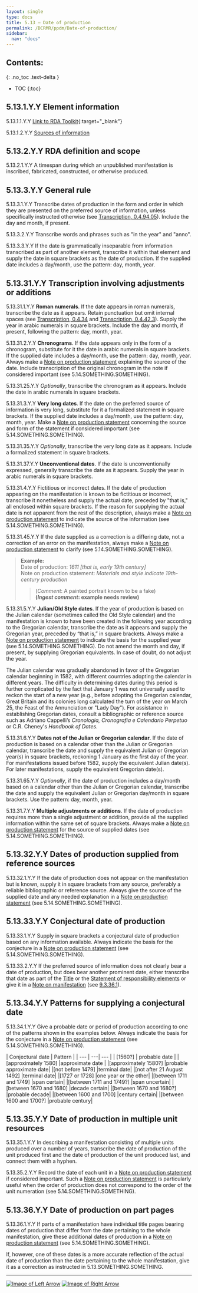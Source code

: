 ```yaml
---
layout: single
type: docs
title: 5.13 — Date of production
permalink: /DCRMR/ppdm/Date-of-production/
sidebar:
  nav: "docs"
---
```


## Contents:
{: .no_toc .text-delta }

- TOC
{:toc}

## 5.13.1.Y.Y Element information

<a name="5.13.1.1.Y.Y">5.13.1.1.Y.Y</a> [Link to RDA Toolkit](https://access.rdatoolkit.org/Content/Index?externalId=en-US_ala-34b5a5fd-dede-3020-97f6-6b4e1111568c){:target="_blank"}

<a name="5.13.1.2.Y.Y">5.13.1.2.Y.Y</a> [Sources of information](/DCRMR/ppdm/#5011-sources-of-information)

## 5.13.2.Y.Y RDA definition and scope

<a name="5.13.2.1.Y.Y">5.13.2.1.Y.Y</a> A timespan during which an unpublished manifestation is inscribed, fabricated, constructed, or otherwise produced.

## 5.13.3.Y.Y General rule

<a name="5.13.3.1.Y.Y">5.13.3.1.Y.Y</a> Transcribe dates of production in the form and order in which they are presented on the preferred source of information, unless specifically instructed otherwise (see [Transcription, 0.4.94.05](/DCRMR/general-rules/Transcription/#0.4.94.05)). Include the day and month, if present.

<a name="5.13.3.2.Y.Y">5.13.3.2.Y.Y</a> Transcribe words and phrases such as "in the year" and "anno".

<a name="5.13.3.3.Y.Y">5.13.3.3.Y.Y</a>  If the date is grammatically inseparable from information transcribed as part of another element, transcribe it within that element and supply the date in square brackets as the date of production. If the supplied date includes a day/month, use the pattern: day, month, year.

## 5.13.31.Y.Y Transcription involving adjustments or additions

<a name="5.13.31.1.Y.Y">5.13.31.1.Y.Y</a> **Roman numerals**. If the date appears in roman numerals, transcribe the date as it appears. Retain punctuation but omit internal spaces (see [Transcription, 0.4.34](/DCRMR/general-rules/Transcription/#0434-punctuation-within-roman-numerals) and [Transcription, 0.4.42.3](/DCRMR/general-rules/Transcription/#0.4.42.3)). Supply the year in arabic numerals in square brackets. Include the day and month, if present, following the pattern: day, month, year.

<a name="5.13.31.2.Y.Y">5.13.31.2.Y.Y</a> **Chronograms**. If the date appears only in the form of a chronogram, substitute for it the date in arabic numerals in square brackets. If the supplied date includes a day/month, use the pattern: day, month, year. Always make a [Note on production statement](/DCRMR/ppdm/Note-on-production-statement/) explaining the source of the date. Include transcription of the original chronogram in the note if considered important (see 5.14.SOMETHING.SOMETHING).

<a name="5.13.31.25.Y.Y">5.13.31.25.Y.Y</a> *Optionally*, transcribe the chronogram as it appears. Include the date in arabic numerals in square brackets.

<a name="5.13.31.3.Y.Y">5.13.31.3.Y.Y</a> **Very long dates**. If the date on the preferred source of information is very long, substitute for it a formalized statement in square brackets. If the supplied date includes a day/month, use the pattern: day, month, year. Make a [Note on production statement](/DCRMR/ppdm/Note-on-production-statement/) concerning the source and form of the statement if considered important (see 5.14.SOMETHING.SOMETHING).

<a name="5.13.31.35.Y.Y">5.13.31.35.Y.Y</a> *Optionally*, transcribe the very long date as it appears. Include a formalized statement in square brackets.

<a name="5.13.31.37.Y.Y">5.13.31.37.Y.Y</a> **Unconventional dates**. If the date is unconventionally expressed, generally transcribe the date as it appears. Supply the year in arabic numerals in square brackets.

<a name="5.13.31.4.Y.Y">5.13.31.4.Y.Y</a> Fictitious or incorrect dates. If the date of production appearing on the manifestation is known to be fictitious or incorrect, transcribe it nonetheless and supply the actual date, preceded by "that is," all enclosed within square brackets. If the reason for supplying the actual date is not apparent from the rest of the description, always make a [Note on production statement](/DCRMR/ppdm/Note-on-production-statement/) to indicate the source of the information (see 5.14.SOMETHING.SOMETHING).

<a name="5.13.31.45.Y.Y">5.13.31.45.Y.Y</a> If the date supplied as a correction is a differing date, not a correction of an error on the manifestation, always make a [Note on production statement](/DCRMR/ppdm/Note-on-production-statement/) to clarify (see 5.14.SOMETHING.SOMETHING).

>**Example:**  
>Date of production: <CITE>1611 [that is, early 19th century]</CITE>  
>Note on production statement: <CITE>Materials and style indicate 19th-century production</CITE>  
>>(*Comment*: A painted portrait known to be a fake)  
>>**(*Ingest comment*: example needs review)**

<a name="5.13.31.5.Y.Y">5.13.31.5.Y.Y</a> **Julian/Old Style dates**. If the year of production is based on the Julian calendar (sometimes called the Old Style calendar) and the manifestation is known to have been created in the following year according to the Gregorian calendar, transcribe the date as it appears and supply the Gregorian year, preceded by “that is,” in square brackets. Always make a [Note on production statement](/DCRMR/ppdm/Note-on-production-statement/) to indicate the basis for the supplied year (see 5.14.SOMETHING.SOMETHING). Do not amend the month and day, if present, by supplying Gregorian equivalents. In case of doubt, do not adjust the year.

The Julian calendar was gradually abandoned in favor of the Gregorian calendar beginning in 1582, with different countries adopting the calendar in different years. The difficulty in determining dates during this period is further complicated by the fact that January 1 was not universally used to reckon the start of a new year (e.g., before adopting the Gregorian calendar, Great Britain and its colonies long calculated the turn of the year on March 25, the Feast of the Annunciation or "Lady Day"). For assistance in establishing Gregorian dates, consult a bibliographic or reference source such as Adriano Cappelli’s *Cronologia, Cronografia e Calendario Perpetuo* or C.R. Cheney's *Handbook of Dates*.

<a name="5.13.31.6.Y.Y">5.13.31.6.Y.Y</a> **Dates not of the Julian or Gregorian calendar**. If the date of production is based on a calendar other than the Julian or Gregorian calendar, transcribe the date and supply the equivalent Julian or Gregorian year(s) in square brackets, reckoning 1 January as the first day of the year. For manifestations issued before 1582, supply the equivalent Julian date(s). For later manifestations, supply the equivalent Gregorian date(s).

<a name="5.13.31.65.Y.Y">5.13.31.65.Y.Y</a> *Optionally*, if the date of production includes a day/month based on a calendar other than the Julian or Gregorian calendar, transcribe the date and supply the equivalent Julian or Gregorian day/month in square brackets. Use the pattern: day, month, year.

<a name="5.13.31.7.Y.Y">5.13.31.7.Y.Y</a> **Multiple adjustments or additions**. If the date of production requires more than a single adjustment or addition, provide all the supplied information within the same set of square brackets. Always make a [Note on production statement](/DCRMR/ppdm/Note-on-production-statement/) for the source of supplied dates (see 5.14.SOMETHING.SOMETHING).

## 5.13.32.Y.Y Dates of production supplied from reference sources

<a name="5.13.32.1.Y.Y">5.13.32.1.Y.Y</a> If the date of production does not appear on the manifestation but is known, supply it in square brackets from any source, preferably a reliable bibliographic or reference source. Always give the source of the supplied date and any needed explanation in a [Note on production statement](/DCRMR/ppdm/Note-on-production-statement/) (see 5.14.SOMETHING.SOMETHING).

## 5.13.33.Y.Y Conjectural date of production

<a name="5.13.33.1.Y.Y">5.13.33.1.Y.Y</a> Supply in square brackets a conjectural date of production based on any information available. Always indicate the basis for the conjecture in a [Note on production statement](/DCRMR/ppdm/Note-on-production-statement/) (see 5.14.SOMETHING.SOMETHING).

<a name="5.13.33.2.Y.Y">5.13.33.2.Y.Y</a> If the preferred source of information does not clearly bear a date of production, but does bear another prominent date, either transcribe that date as part of the [Title](/DCRMR/title/) or the [Statement of responsibility elements](/DCRMR/sor/) or give it in a [Note on manifestation](/DCRMR/additional-notes/Note-on-manifestation/) (see [9.3.36.1](/DCRMR/additional-notes/Note-on-manifestation/#9.3.36.1)).

## 5.13.34.Y.Y Patterns for supplying a conjectural date

<a name="5.13.34.1.Y.Y">5.13.34.1.Y.Y</a> Give a probable date or period of production according to one of the patterns shown in the examples below. Always indicate the basis for the conjecture in a [Note on production statement](/DCRMR/ppdm/Note-on-production-statement/) (see 5.14.SOMETHING.SOMETHING).

| Conjectural date | Pattern |
| --- | ---| --- |
| [1560?]	| probable date | 
| [approximately 1580] |approximate date | 
|[approximately 1580?] |probable approximate date|
|[not before 1479] |terminal date|
|[not after 21 August 1492]	|terminal date|
|[1727 or 1728] |one year or the other|
|[between 1711 and 1749] |span certain|
|[between 1711 and 1749?] |span uncertain|
|[between 1670 and 1680] |decade certain|
|[between 1670 and 1680?] |probable decade|
|[between 1600 and 1700] |century certain|
|[between 1600 and 1700?] |probable century|

## 5.13.35.Y.Y Date of production in multiple unit resources

<a name="5.13.35.1.Y.Y">5.13.35.1.Y.Y</a> In describing a manifestation consisting of multiple units produced over a number of years, transcribe the date of production of the unit produced first and the date of production of the unit produced last, and connect them with a hyphen.

<a name="5.13.35.2.Y.Y">5.13.35.2.Y.Y</a> Record the date of each unit in a [Note on production statement](/DCRMR/ppdm/Note-on-production-statement/) if considered important. Such a [Note on production statement](/DCRMR/ppdm/Note-on-production-statement/) is particularly useful when the order of production does not correspond to the order of the unit numeration (see 5.14.SOMETHING.SOMETHING).

## 5.13.36.Y.Y Date of production on part pages

<a name="5.13.36.1.Y.Y">5.13.36.1.Y.Y</a> If parts of a manifestation have individual title pages bearing dates of production that differ from the date pertaining to the whole manifestation, give these additional dates of production in a [Note on production statement](/DCRMR/ppdm/Note-on-production-statement/) (see 5.14.SOMETHING.SOMETHING).

If, however, one of these dates is a more accurate reflection of the actual date of production than the date pertaining to the whole manifestation, give it as a correction as instructed in 5.13.SOMETHING.SOMETHING.

---

[![Image of Left Arrow](https://rbms-bsc.github.io/DCRMR/assets/pictures/navigation/Arrow_Left.png "5.115 — Parallel place of production")](/DCRMR/ppdm/Parallel-place-of-production/) [![Image of Right Arrow](https://rbms-bsc.github.io/DCRMR/assets/pictures/navigation/Arrow_Right.png "5.14 — Note on production statement")](/DCRMR/ppdm/Note-on-production-statement/)